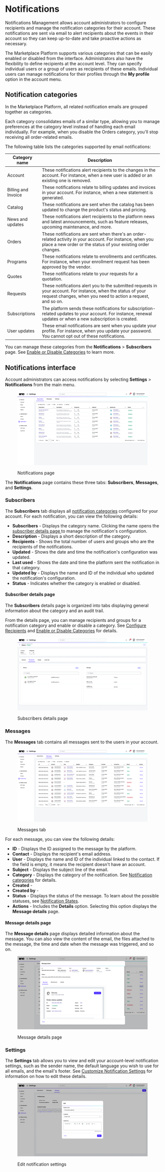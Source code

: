 # Notifications

Notifications Management allows account administrators to configure recipients and manage the notification categories for their account. These notifications are sent via email to alert recipients about the events in their account so they can keep up-to-date and take proactive actions as necessary.

The Marketplace Platform supports various categories that can be easily enabled or disabled from the interface. Administrators also have the flexibility to define recipients at the account level. They can specify individual users or a group of users as recipients of these emails. Individual users can manage notifications for their profiles through the **My profile** option in the account menu.&#x20;

## Notification categories <a href="#notification_types" id="notification_types"></a>

In the Marketplace Platform, all related notification emails are grouped together as categories.

Each category consolidates emails of a similar type, allowing you to manage preferences at the category level instead of handling each email individually. For example, when you disable the Orders category, you'll stop receiving all order-related emails.&#x20;

The following table lists the categories supported by email notifications:

| Category name       | Description                                                                                                                                                                   |
| ------------------- | ----------------------------------------------------------------------------------------------------------------------------------------------------------------------------- |
| Account             | These notifications alert recipients to the changes in the account. For instance, when a new user is added or an existing one is removed.                                     |
| Billing and Invoice | These notifications relate to billing updates and invoices in your account. For instance, when a new statement is generated.                                                  |
| Catalog             | These notifications are sent when the catalog has been updated to change the product's status and pricing.                                                                    |
| News and updates    | These notifications alert recipients to the platform news and latest announcements, such as feature releases, upcoming maintenance, and more.                                 |
| Orders              | These notifications are sent when there's an order-related activity in your account. For instance, when you place a new order or the status of your existing order changes.   |
| Programs            | These notifications relate to enrollments and certificates. For instance, when your enrollment request has been approved by the vendor.                                       |
| Quotes              | These notifications relate to your requests for a quotation.                                                                                                                  |
| Requests            | These notifications alert you to the submitted requests in your account. For instance, when the status of your request changes, when you need to action a request, and so on. |
| Subscriptions       | The platform sends these notifications for subscription-related updates to your account. For instance, renewal updates or when a new subscription is created.                 |
| User updates        | These email notifications are sent when you update your profile. For instance, when you update your password. You cannot opt out of these notifications.                      |

You can manage these categories from the **Notifications** > **Subscribers** page. See [Enable or Disable Categories](enable-or-disable-categories.md) to learn more.

## Notifications interface <a href="#audit-trail-interface" id="audit-trail-interface"></a>

Account administrators can access notifications by selecting **Settings** > **Notifications** from the main menu.

<figure><img src="../../../.gitbook/assets/notifications_interface.png" alt=""><figcaption><p>Notifications page</p></figcaption></figure>

The **Notifications** page contains these three tabs: **Subscribers**, **Messages**, and **Settings**.&#x20;

### Subscribers

The **Subscribers** tab displays all [notification categories](./#notification_types) configured for your account. For each notification, you can view the following details:

* **Subscribers** - Displays the category name. Clicking the name opens the [subscriber details page ](./#subscriber-details-page)to manage the notification's configuration. &#x20;
* **Description** - Displays a short description of the category.
* **Recipients** - Shows the total number of users and groups who are the recipients of the notifications.
* **Updated** - Shows the date and time the notification's configuration was updated.&#x20;
* **Last used** - Shows the date and time the platform sent the notification in that category.&#x20;
* **Updated by** - Displays the name and ID of the individual who updated the notification's configuration.&#x20;
* **Status** - Indicates whether the category is enabled or disabled.&#x20;

#### Subscriber details page

The **Subscribers** details page is organized into tabs displaying general information about the category and an audit trail.&#x20;

From the details page, you can manage recipients and groups for a notification category and enable or disable a category. See [Configure Recipients](configure-recipients.md) and [Enable or Disable Categories](enable-or-disable-categories.md) for details.

<figure><img src="../../../.gitbook/assets/notifications_subscribers_details.png" alt=""><figcaption><p>Subscribers details page</p></figcaption></figure>

### Messages

The **Messages** tab contains all messages sent to the users in your account.&#x20;

<figure><img src="../../../.gitbook/assets/notifications_message.png" alt=""><figcaption><p>Messages tab</p></figcaption></figure>

For each message, you can view the following details:

* **ID** - Displays the ID assigned to the message by the platform.
* **Contact** - Displays the recipient's email address.&#x20;
* **User** - Displays the name and ID of the individual linked to the contact. If the field is empty, it means the recipient doesn't have an account.
* **Subject** - Displays the subject line of the email.
* **Category** - Displays the category of the notification. See [Notification categories](./#notification_types) for details.
* **Created** -
* **Created by** -
* **Status** - Displays the status of the message. To learn about the possible statuses, see [Notification States](notification-states.md).
* **Actions** - Includes the **Details** option. Selecting this option displays the **Message details** page.

#### Message details page

The **Message details** page displays detailed information about the message. You can also view the content of the email, the files attached to the message, the time and date when the message was triggered, and so on.&#x20;

<figure><img src="../../../.gitbook/assets/notifications_message_detail.png" alt=""><figcaption><p>Message details page</p></figcaption></figure>

### Settings

The **Settings** tab allows you to view and edit your account-level notification settings, such as the sender name, the default language you wish to use for all emails, and the email's footer. See [Customize Notification Settings](edit-notification-settings.md) for information on how to edit these details.&#x20;

<figure><img src="../../../.gitbook/assets/notifications_settings.png" alt=""><figcaption><p>Edit notification settings</p></figcaption></figure>
